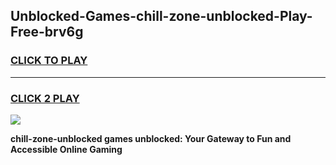 
## Unblocked-Games-chill-zone-unblocked-Play-Free-brv6g
<h3>
<a href="https://premium76.site?title=chill-zone-unblocked&ref=10A">CLICK TO PLAY</a></h3>
<hr>

<h3>
<a href="https://premium76.site?title=chill-zone-unblocked&ref=10A">CLICK 2 PLAY</a>
  
</h3>

<a href="https://premium76.site?title=chill-zone-unblocked&ref=10A"><img src="https://clearcache.store/games.png"></a>


**chill-zone-unblocked games unblocked: Your Gateway to Fun and Accessible Online Gaming**
